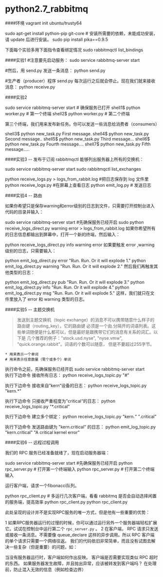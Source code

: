 # python2.7_rabbitmq

####环境
vagrant init ubuntu/trusty64

sudo apt-get install python-pip git-core  # 安装所需要的依赖，未能成功安装，请 update 后进行安装。
sudo pip install pika==0.9.5

下面每个实验多用下面指令查看绑定情况
sudo rabbitmqctl list_bindings

####实验1
#注意要先启动服务：
sudo service rabbitmq-server start

#然后，用 send.py 发送一条消息：
python send.py

#生产者（producer）程序 send.py 每次运行之后就会停止。现在我们就来接收消息：
python receive.py

####实验2

sudo service rabbitmq-server start # 确保服务已打开
shell1$ python worker.py # 第一个终端
shell2$ python worker.py # 第二个终端

第三个终端，我们用来发布新任务。你可以发送一些消息给消费者（consumers）

shell3$ python new_task.py First message.
shell4$ python new_task.py Second message..
shell5$ python new_task.py Third message...
shell6$ python new_task.py Fourth message....
shell7$ python new_task.py Fifth message.....

####实验3 -- 发布于订阅
rabbitmqctl 能够列出服务器上所有的交换机：

sudo service rabbitmq-server start
sudo rabbitmqctl list_exchanges

python receive_logs.py > logs_from_rabbit.log #把日志保存到 log 文件里
python receive_logs.py    #在屏幕上查看日志
python emit_log.py    # 发送日志

####实验4 -- 路由


如果你希望只是保存warning和error级别的日志到文件，只需要打开控制台进入代码的目录并输入：

sudo service rabbitmq-server start  #先确保服务已经开启
sudo python receive_logs_direct.py warning error > logs_from_rabbit.log
如果你希望所有的日志信息都输出到屏幕中，打开一个新的终端，然后输入：

python receive_logs_direct.py info warning error
如果要触发 error ,warning 级别的日志，只需要输入：

python emit_log_direct.py error "Run. Run. Or it will explode 1."
python emit_log_direct.py warning "Run. Run. Or it will explode 2."
然后我们再触发其他类型的日志：

python emit_log_direct.py pub  "Run. Run. Or it will explode 3."
python emit_log_direct.py info "Run. Run. Or it will explode 4."
python emit_log_direct.py msg  "Run. Run. Or it will explode 5."
这样，我们就只在文件里放入了 error 和 warning 类型的日志。


####实验5 -- 主题交换机
>发送到主题交换机（topic exchange）的消息不可以携带随意什么样子的路由键（routing_key），它的路由键 必须是一个由.分隔开的词语列表。这些单词随便是什么都可以，但是最好是跟携带它们的消息有关系的词汇。以下是 几个推荐的例子："stock.usd.nyse", "nyse.vmw", "quick.orange.rabbit"。词语的个数可以随意， 但是不要超过255字节。

```
* 用来表示一个单词
# 用来表示任意数量（零个或多个）单词
```

执行命令之前，先确保服务已经开启
sudo service rabbitmq-server start  
执行下边命令 接收所有日志：
python receive_logs_topic.py "#"


执行下边命令 接收来自”kern“设备的日志：
python receive_logs_topic.py "kern.*"


执行下边命令 只接收严重程度为”critical“的日志：
python receive_logs_topic.py "*.critical"


执行下边命令 建立多个绑定：
python receive_logs_topic.py "kern.*" "*.critical"


执行下边命令 发送路由键为 "kern.critical" 的日志：
python emit_log_topic.py "kern.critical" "A critical kernel error"


####实验6 -- 远程过程调用

我们的 RPC 服务已经准备就绪了，现在启动服务器端：

sudo service rabbitmq-server start  #先确保服务已经开启
python rpc_server.py                # 打开第一个终端输入
python rpc_server.py                # 打开第二个终端输入




运行客户端，请求一个fibonacci队列。

python rpc_client.py        # 多运行几次客户端，看看 rabbitmq 是否会自动选择闲置的服务端，提高效率
python rpc_client.py
python rpc_client.py


此处呈现的设计并不是实现RPC服务的唯一方式，但是他有一些重要的优势：

1 如果RPC服务器运行的过慢的时候，你可以通过运行另外一个服务器端轻松扩展它。试试在控制台中运行第二个 `rpc_server.py`  。
2 在客户端， RPC 请求只发送或接收一条消息。不需要像 queue_declare 这样的异步调用。所以 RPC 客户端的单个请求只需要一个网络往返。
我们的代码依旧非常简单，而且没有试图去解决一些复杂（但是重要）的问题，如：

当没有服务器运行时，客户端如何作出反映。
客户端是否需要实现类似 RPC 超时的东西。
如果服务器发生故障，并且抛出异常，应该被转发到客户端吗？
在处理前，防止混入无效的信息（例如检查边界）
